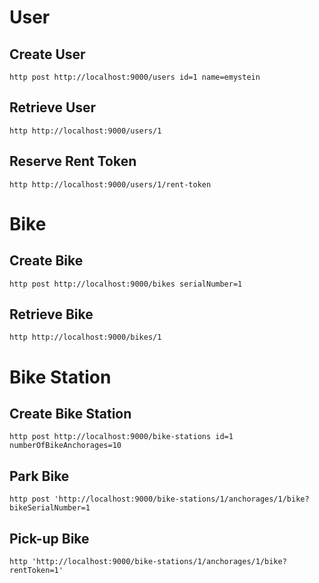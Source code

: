 # User

## Create User
```
http post http://localhost:9000/users id=1 name=emystein
```

## Retrieve User
```
http http://localhost:9000/users/1
```

## Reserve Rent Token
```
http http://localhost:9000/users/1/rent-token
```

# Bike

## Create Bike
```
http post http://localhost:9000/bikes serialNumber=1
```

## Retrieve Bike
```
http http://localhost:9000/bikes/1
```

# Bike Station

## Create Bike Station
```
http post http://localhost:9000/bike-stations id=1 numberOfBikeAnchorages=10
```

## Park Bike
```
http post 'http://localhost:9000/bike-stations/1/anchorages/1/bike?bikeSerialNumber=1
```

## Pick-up Bike
```
http 'http://localhost:9000/bike-stations/1/anchorages/1/bike?rentToken=1'
```

